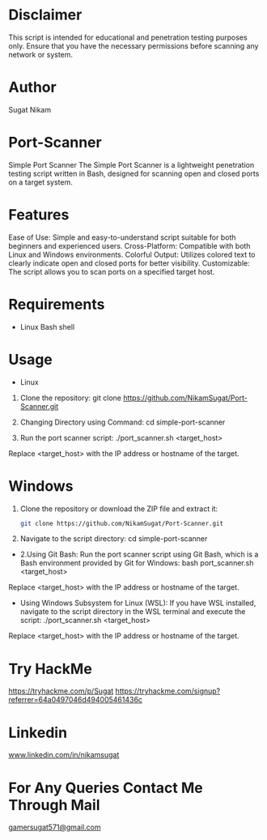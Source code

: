 # Disclaimer

This script is intended for educational and penetration testing purposes only. Ensure that you have the necessary permissions before scanning any network or system.

# Author
Sugat Nikam

# Port-Scanner
 Simple Port Scanner The Simple Port Scanner is a lightweight penetration testing script written in Bash, designed for scanning open and closed ports on a target system. 

# Features
Ease of Use: Simple and easy-to-understand script suitable for both beginners and experienced users.
Cross-Platform: Compatible with both Linux and Windows environments.
Colorful Output: Utilizes colored text to clearly indicate open and closed ports for better visibility.
Customizable: The script allows you to scan ports on a specified target host.
# Requirements
* Linux
Bash shell

# Usage
* Linux
1. Clone the repository:
git clone https://github.com/NikamSugat/Port-Scanner.git

2. Changing Directory using Command:
cd simple-port-scanner

3. Run the port scanner script:
./port_scanner.sh <target_host>

Replace <target_host> with the IP address or hostname of the target.

# Windows

1. Clone the repository or download the ZIP file and extract it:
   ```bash
   git clone https://github.com/NikamSugat/Port-Scanner.git

1. Navigate to the script directory:
cd simple-port-scanner

* 2.Using Git Bash:
Run the port scanner script using Git Bash, which is a Bash environment provided by Git for Windows:
bash port_scanner.sh <target_host>

Replace <target_host> with the IP address or hostname of the target.

* Using Windows Subsystem for Linux (WSL):
If you have WSL installed, navigate to the script directory in the WSL terminal and execute the script:
./port_scanner.sh <target_host>

Replace <target_host> with the IP address or hostname of the target.

# Try HackMe
https://tryhackme.com/p/Sugat
https://tryhackme.com/signup?referrer=64a0497046d494005461436c

# Linkedin 
www.linkedin.com/in/nikamsugat

# For Any Queries Contact Me Through Mail
gamersugat571@gmail.com

